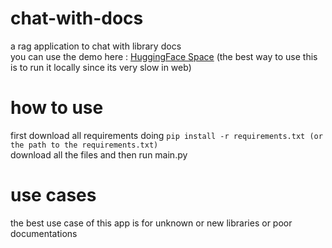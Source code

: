 # chat-with-docs
a rag application to chat with library docs\
you can use the demo here : [HuggingFace Space](https://huggingface.co/spaces/mehmet0001/chat-with-docs) (the best way to use this is to run it locally since its very slow in web)

# how to use
first download all requirements doing ```pip install -r requirements.txt (or the path to the requirements.txt)```\
download all the files and then run main.py

# use cases
the best use case of this app is for unknown or new libraries or poor documentations
